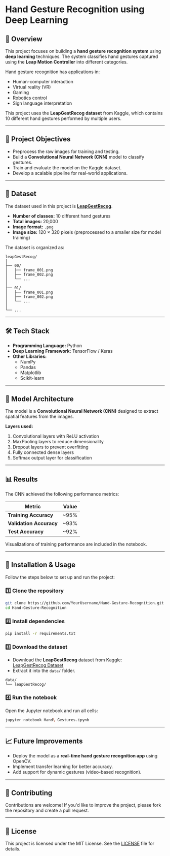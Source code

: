 
# Hand Gesture Recognition using Deep Learning

## 📌 Overview
This project focuses on building a **hand gesture recognition system** using **deep learning** techniques. The system classifies hand gestures captured using the **Leap Motion Controller** into different categories.  

Hand gesture recognition has applications in:
- Human-computer interaction
- Virtual reality (VR)
- Gaming
- Robotics control
- Sign language interpretation

This project uses the **LeapGestRecog dataset** from Kaggle, which contains 10 different hand gestures performed by multiple users.

---

## 🚀 Project Objectives
- Preprocess the raw images for training and testing.
- Build a **Convolutional Neural Network (CNN)** model to classify gestures.
- Train and evaluate the model on the Kaggle dataset.
- Develop a scalable pipeline for real-world applications.

---

## 📂 Dataset
The dataset used in this project is **[LeapGestRecog](https://www.kaggle.com/datasets/gti-upm/leapgestrecog)**.

- **Number of classes:** 10 different hand gestures  
- **Total images:** 20,000  
- **Image format:** `.png`  
- **Image size:** 120 × 320 pixels (preprocessed to a smaller size for model training)

The dataset is organized as:
```
leapGestRecog/
│
├── 00/
│   ├── frame_001.png
│   ├── frame_002.png
│   └── ...
│
├── 01/
│   ├── frame_001.png
│   ├── frame_002.png
│   └── ...
│
└── ...
```

---

## 🛠️ Tech Stack
- **Programming Language:** Python
- **Deep Learning Framework:** TensorFlow / Keras
- **Other Libraries:**
  - NumPy
  - Pandas
  - Matplotlib
  - Scikit-learn

---

## 🧠 Model Architecture
The model is a **Convolutional Neural Network (CNN)** designed to extract spatial features from the images.  

**Layers used:**
1. Convolutional layers with ReLU activation  
2. MaxPooling layers to reduce dimensionality  
3. Dropout layers to prevent overfitting  
4. Fully connected dense layers  
5. Softmax output layer for classification  

---

## 📊 Results
The CNN achieved the following performance metrics:

| Metric        | Value |
|---------------|-------|
| **Training Accuracy** | ~95% |
| **Validation Accuracy** | ~93% |
| **Test Accuracy** | ~92% |

Visualizations of training performance are included in the notebook.

---

## 🔧 Installation & Usage
Follow the steps below to set up and run the project:

### 1️⃣ Clone the repository
```bash
git clone https://github.com/YourUsername/Hand-Gesture-Recognition.git
cd Hand-Gesture-Recognition
```

### 2️⃣ Install dependencies
```bash
pip install -r requirements.txt
```

### 3️⃣ Download the dataset
- Download the **LeapGestRecog** dataset from Kaggle:  
  [LeapGestRecog Dataset](https://www.kaggle.com/datasets/gti-upm/leapgestrecog)
- Extract it into the `data/` folder.

```
data/
└── leapGestRecog/
```

### 4️⃣ Run the notebook
Open the Jupyter notebook and run all cells:
```bash
jupyter notebook Hand\ Gestures.ipynb
```

---

## 📈 Future Improvements
- Deploy the model as a **real-time hand gesture recognition app** using OpenCV.
- Implement transfer learning for better accuracy.
- Add support for dynamic gestures (video-based recognition).

---

## 🤝 Contributing
Contributions are welcome! If you'd like to improve the project, please fork the repository and create a pull request.

---

## 📜 License
This project is licensed under the MIT License. See the [LICENSE](LICENSE) file for details.
